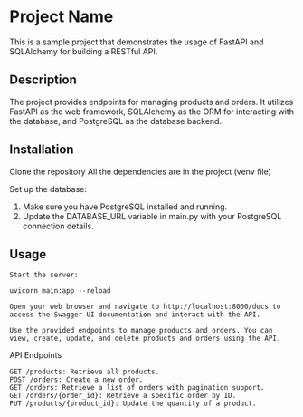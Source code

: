 # Project Name

This is a sample project that demonstrates the usage of FastAPI and SQLAlchemy for building a RESTful API.

## Description

The project provides endpoints for managing products and orders. It utilizes FastAPI as the web framework, SQLAlchemy as the ORM for interacting with the database, and PostgreSQL as the database backend.
## Installation
 Clone the repository
All the dependencies are in the project (venv file)

Set up the database:

   1. Make sure you have PostgreSQL installed and running.
   2. Update the DATABASE_URL variable in main.py with your PostgreSQL connection details.

## Usage

    Start the server:

    uvicorn main:app --reload

    Open your web browser and navigate to http://localhost:8000/docs to access the Swagger UI documentation and interact with the API.

    Use the provided endpoints to manage products and orders. You can view, create, update, and delete products and orders using the API.

API Endpoints

    GET /products: Retrieve all products.
    POST /orders: Create a new order.
    GET /orders: Retrieve a list of orders with pagination support.
    GET /orders/{order_id}: Retrieve a specific order by ID.
    PUT /products/{product_id}: Update the quantity of a product.
    


